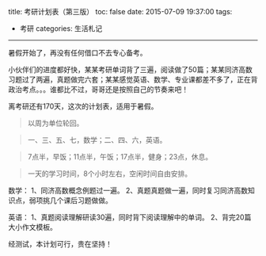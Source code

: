 title: 考研计划表（第三版）
toc: false
date: 2015-07-09 19:37:00
tags:
- 考研
categories: 生活札记
---

暑假开始了，再没有任何借口不去专心备考。

小伙伴们的进度都好快，某某考研单词背了三遍，阅读做了50篇；某某同济高数习题过了两遍，真题做完六套；某某感觉英语、数学、专业课都差不多了，正在背政治考点。。。谁都比不过，哥哥还是按照自己的节奏来吧！

离考研还有170天，这次的计划表，适用于暑假。

<!--more-->

> 以周为单位轮回。

> 一、三、五、七，数学；二、四、六，英语。

> 7点半，早饭；11点半，午饭；17点半，健身；23点，休息。

> 一天的学习时间，8个小时左右，空闲时间自由安排。

数学：
1、同济高数概念例题过一遍。
2、真题真题做一遍，同时复习同济高数知识点，弱项挑几个课后习题做做。

英语：
1、真题阅读理解研读30遍，同时背下阅读理解中的单词。
2、背完20篇大小作文模板。

经测试，本计划可行，贵在坚持！


